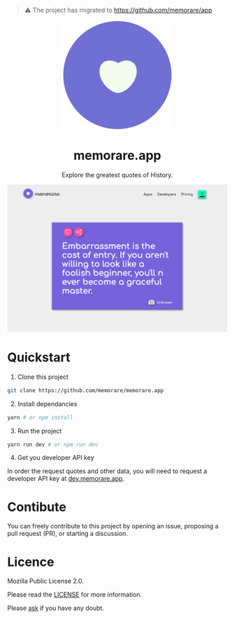 > ⚠️ The project has migrated to https://github.com/memorare/app

<p align="middle">
  <img src="./public/img/icon.png" title="memorare icon" width="254"/>
</p>

<h1 align="middle">memorare.app</h1>

<p align="middle">Explore the greatest quotes of History.</p>

<p align="middle">
  <img src="./public/img/tablet_screenshot.png" title="memorare screenshot" />
</p>

# Quickstart

1. Clone this project

```bash
git clone https://github.com/memorare/memorare.app
```

2. Install dependancies

```bash
yarn # or npm install
```

3. Run the project

```bash
yarn run dev # or npm run dev
```

4. Get you developer API key

In order the request quotes and other data, you will need to request a developer API key at [dev.memorare.app](https://dev.memorare.app).

# Contibute

You can freely contribute to this project by opening an issue, proposing a pull request (PR), or starting a discussion.

# Licence

Mozilla Public License 2.0.

Please read the [LICENSE](./LICENSE) for more information.

Please [ask](mailto:github@memorare.app) if you have any doubt.
